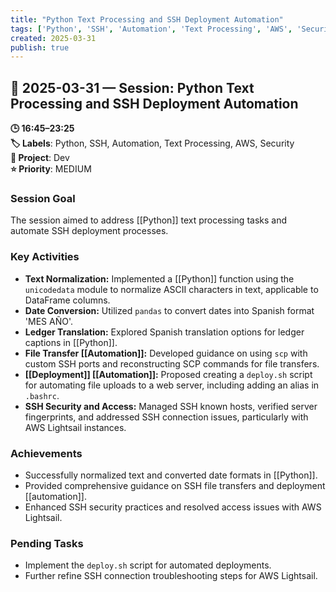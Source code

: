 ```yaml
---
title: "Python Text Processing and SSH Deployment Automation"
tags: ['Python', 'SSH', 'Automation', 'Text Processing', 'AWS', 'Security']
created: 2025-03-31
publish: true
---
```


## 📅 2025-03-31 — Session: Python Text Processing and SSH Deployment Automation

**🕒 16:45–23:25**  
**🏷️ Labels**: Python, SSH, Automation, Text Processing, AWS, Security  
**📂 Project**: Dev  
**⭐ Priority**: MEDIUM  


### Session Goal
The session aimed to address [[Python]] text processing tasks and automate SSH deployment processes.

### Key Activities
- **Text Normalization:** Implemented a [[Python]] function using the `unicodedata` module to normalize ASCII characters in text, applicable to DataFrame columns.
- **Date Conversion:** Utilized `pandas` to convert dates into Spanish format 'MES AÑO'.
- **Ledger Translation:** Explored Spanish translation options for ledger captions in [[Python]].
- **File Transfer [[Automation]]:** Developed guidance on using `scp` with custom SSH ports and reconstructing SCP commands for file transfers.
- **[[Deployment]] [[Automation]]:** Proposed creating a `deploy.sh` script for automating file uploads to a web server, including adding an alias in `.bashrc`.
- **SSH Security and Access:** Managed SSH known hosts, verified server fingerprints, and addressed SSH connection issues, particularly with AWS Lightsail instances.

### Achievements
- Successfully normalized text and converted date formats in [[Python]].
- Provided comprehensive guidance on SSH file transfers and deployment [[automation]].
- Enhanced SSH security practices and resolved access issues with AWS Lightsail.

### Pending Tasks
- Implement the `deploy.sh` script for automated deployments.
- Further refine SSH connection troubleshooting steps for AWS Lightsail.
